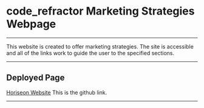 # code_refractor Marketing Strategies Webpage
---
This website is created to offer marketing strategies.  The site is accessible and all of the links work to guide the user to the specified sections. 

---
## Deployed Page

[Horiseon Website](https://usethehill.github.io/code_refractor/)
This is the github link.

---

